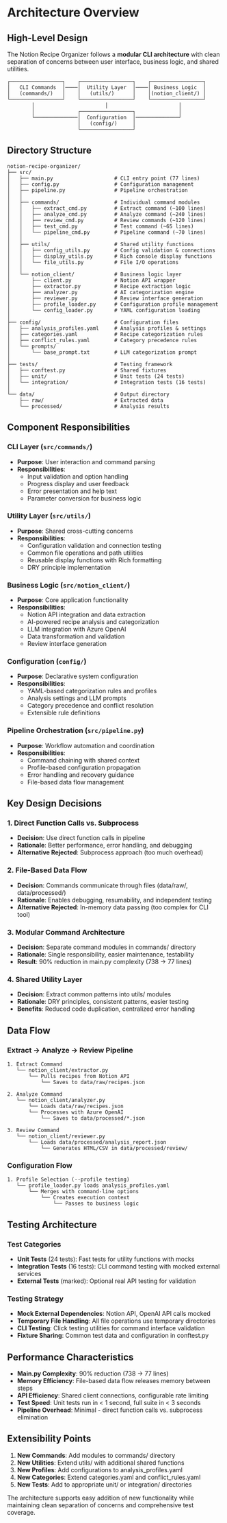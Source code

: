 # Architecture Overview

## High-Level Design

The Notion Recipe Organizer follows a **modular CLI architecture** with clean separation of concerns between user interface, business logic, and shared utilities.

```
┌─────────────────┐    ┌─────────────────┐    ┌─────────────────┐
│   CLI Commands  │────│  Utility Layer  │────│ Business Logic  │
│   (commands/)   │    │   (utils/)      │    │(notion_client/) │
└─────────────────┘    └─────────────────┘    └─────────────────┘
        │                       │                       │
        │              ┌─────────────────┐              │
        └──────────────│  Configuration  │──────────────┘
                       │   (config/)     │
                       └─────────────────┘
```

## Directory Structure

```
notion-recipe-organizer/
├── src/
│   ├── main.py                    # CLI entry point (77 lines)
│   ├── config.py                  # Configuration management
│   ├── pipeline.py                # Pipeline orchestration
│   │
│   ├── commands/                  # Individual command modules
│   │   ├── extract_cmd.py         # Extract command (~100 lines)
│   │   ├── analyze_cmd.py         # Analyze command (~240 lines)
│   │   ├── review_cmd.py          # Review commands (~120 lines)
│   │   ├── test_cmd.py            # Test command (~65 lines)
│   │   └── pipeline_cmd.py        # Pipeline command (~70 lines)
│   │
│   ├── utils/                     # Shared utility functions
│   │   ├── config_utils.py        # Config validation & connections
│   │   ├── display_utils.py       # Rich console display functions
│   │   └── file_utils.py          # File I/O operations
│   │
│   └── notion_client/             # Business logic layer
│       ├── client.py              # Notion API wrapper
│       ├── extractor.py           # Recipe extraction logic
│       ├── analyzer.py            # AI categorization engine
│       ├── reviewer.py            # Review interface generation
│       ├── profile_loader.py      # Configuration profile management
│       └── config_loader.py       # YAML configuration loading
│
├── config/                        # Configuration files
│   ├── analysis_profiles.yaml     # Analysis profiles & settings
│   ├── categories.yaml            # Recipe categorization rules
│   ├── conflict_rules.yaml        # Category precedence rules
│   └── prompts/
│       └── base_prompt.txt        # LLM categorization prompt
│
├── tests/                         # Testing framework
│   ├── conftest.py                # Shared fixtures
│   ├── unit/                      # Unit tests (24 tests)
│   └── integration/               # Integration tests (16 tests)
│
└── data/                          # Output directory
    ├── raw/                       # Extracted data
    └── processed/                 # Analysis results
```

## Component Responsibilities

### CLI Layer (`src/commands/`)
- **Purpose**: User interaction and command parsing
- **Responsibilities**:
  - Input validation and option handling
  - Progress display and user feedback  
  - Error presentation and help text
  - Parameter conversion for business logic

### Utility Layer (`src/utils/`)
- **Purpose**: Shared cross-cutting concerns
- **Responsibilities**:
  - Configuration validation and connection testing
  - Common file operations and path utilities
  - Reusable display functions with Rich formatting
  - DRY principle implementation

### Business Logic (`src/notion_client/`)
- **Purpose**: Core application functionality
- **Responsibilities**:
  - Notion API integration and data extraction
  - AI-powered recipe analysis and categorization
  - LLM integration with Azure OpenAI
  - Data transformation and validation
  - Review interface generation

### Configuration (`config/`)
- **Purpose**: Declarative system configuration
- **Responsibilities**:
  - YAML-based categorization rules and profiles
  - Analysis settings and LLM prompts
  - Category precedence and conflict resolution
  - Extensible rule definitions

### Pipeline Orchestration (`src/pipeline.py`)
- **Purpose**: Workflow automation and coordination
- **Responsibilities**:
  - Command chaining with shared context
  - Profile-based configuration propagation
  - Error handling and recovery guidance
  - File-based data flow management

## Key Design Decisions

### 1. Direct Function Calls vs. Subprocess
- **Decision**: Use direct function calls in pipeline
- **Rationale**: Better performance, error handling, and debugging
- **Alternative Rejected**: Subprocess approach (too much overhead)

### 2. File-Based Data Flow
- **Decision**: Commands communicate through files (data/raw/, data/processed/)
- **Rationale**: Enables debugging, resumability, and independent testing
- **Alternative Rejected**: In-memory data passing (too complex for CLI tool)

### 3. Modular Command Architecture
- **Decision**: Separate command modules in commands/ directory
- **Rationale**: Single responsibility, easier maintenance, testability
- **Result**: 90% reduction in main.py complexity (738 → 77 lines)

### 4. Shared Utility Layer
- **Decision**: Extract common patterns into utils/ modules
- **Rationale**: DRY principles, consistent patterns, easier testing
- **Benefits**: Reduced code duplication, centralized error handling

## Data Flow

### Extract → Analyze → Review Pipeline
```
1. Extract Command
   └── notion_client/extractor.py
       └── Pulls recipes from Notion API
           └── Saves to data/raw/recipes.json

2. Analyze Command  
   └── notion_client/analyzer.py
       └── Loads data/raw/recipes.json
       └── Processes with Azure OpenAI
           └── Saves to data/processed/*.json

3. Review Command
   └── notion_client/reviewer.py
       └── Loads data/processed/analysis_report.json
           └── Generates HTML/CSV in data/processed/review/
```

### Configuration Flow
```
1. Profile Selection (--profile testing)
   └── profile_loader.py loads analysis_profiles.yaml
       └── Merges with command-line options
           └── Creates execution context
               └── Passes to business logic
```

## Testing Architecture

### Test Categories
- **Unit Tests** (24 tests): Fast tests for utility functions with mocks
- **Integration Tests** (16 tests): CLI command testing with mocked external services
- **External Tests** (marked): Optional real API testing for validation

### Testing Strategy
- **Mock External Dependencies**: Notion API, OpenAI API calls mocked
- **Temporary File Handling**: All file operations use temporary directories
- **CLI Testing**: Click testing utilities for command interface validation
- **Fixture Sharing**: Common test data and configuration in conftest.py

## Performance Characteristics

- **Main.py Complexity**: 90% reduction (738 → 77 lines)
- **Memory Efficiency**: File-based data flow releases memory between steps
- **API Efficiency**: Shared client connections, configurable rate limiting
- **Test Speed**: Unit tests run in < 1 second, full suite in < 3 seconds
- **Pipeline Overhead**: Minimal - direct function calls vs. subprocess elimination

## Extensibility Points

1. **New Commands**: Add modules to commands/ directory
2. **New Utilities**: Extend utils/ with additional shared functions  
3. **New Profiles**: Add configurations to analysis_profiles.yaml
4. **New Categories**: Extend categories.yaml and conflict_rules.yaml
5. **New Tests**: Add to appropriate unit/ or integration/ directories

The architecture supports easy addition of new functionality while maintaining clean separation of concerns and comprehensive test coverage.